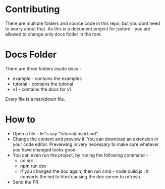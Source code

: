 # Contributing

There are multiple folders and source code in this repo, but you dont need to worry about that. As this is a document project for jsstore - you are allowed to change only docs folder in the root.

# Docs Folder

There are three folders inside docs - 

* example - contains the examples
* tutorial - contains the tutorial
* v1 - contains the docs for v1. 

Every file is a markdown file.   

# How to

* Open a file - let's say "tutorial/insert.md".
* Change the content and preview it. You can download an extension in your code editor. Previewing is very necessary to make sure whatever you have changed looks good.
* You can even run the project, by runing the following command - 
    * cd src
    * npm run dev
    * If you changed the doc again, then run cmd - node build.js : it converts the md to html causing the dev server to refresh. 
* Send the PR.

